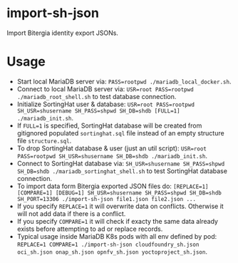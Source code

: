 # import-sh-json
Import Bitergia identity export JSONs.

# Usage

- Start local MariaDB server via: `PASS=rootpwd ./mariadb_local_docker.sh`.
- Connect to local MariaDB server via: `USR=root PASS=rootpwd ./mariadb_root_shell.sh` to test database connection.
- Initialize SortingHat user & database: `USR=root PASS=rootpwd SH_USR=shusername SH_PASS=shpwd SH_DB=shdb [FULL=1] ./mariadb_init.sh`.
- If `FULL=1` is specified, SortingHat database will be created from gitignored populated `sortinghat.sql` file instead of an empty structure file `structure.sql`.
- To drop SortingHat database & user (just an util script): `USR=root PASS=rootpwd SH_USR=shusername SH_DB=shdb ./mariadb_init.sh`.
- Connect to SortingHat database via: `SH_USR=shusername SH_PASS=shpwd SH_DB=shdb ./mariadb_sortinghat_shell.sh` to test SortingHat database connection.
- To import data form Bitergia exported JSON files do: `[REPLACE=1] [COMPARE=1] [DEBUG=1] SH_USR=shusername SH_PASS=shpwd SH_DB=shdb SH_PORT=13306 ./import-sh-json file1.json file2.json ...`
- If you specify `REPLACE=1` it will overwrite data on conflicts.  Otherwise it will not add data if there is a conflict.
- If you specify `COMPARE=1` it will check if exacty the same data already exists before attempting to ad or replace records.
- Typical usage inside MariaDB K8s pods with all env defined by pod: `REPLACE=1 COMPARE=1 ./import-sh-json cloudfoundry_sh.json oci_sh.json onap_sh.json opnfv_sh.json yoctoproject_sh.json`.
